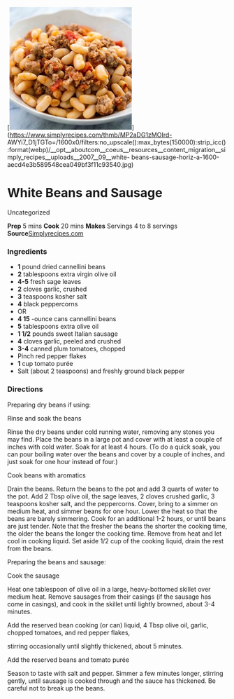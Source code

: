 ﻿

[![](./images/b57ec1e5-da06-44c0-b40b-8b3dd89641bf.jpg)](https://www.simplyrecipes.com/thmb/MP2aDG1zMOIrd-
AWYi7_D1jTGTo=/1600x0/filters:no_upscale\(\):max_bytes\(150000\):strip_icc\(\):format\(webp\)/__opt__aboutcom__coeus__resources__content_migration__simply_recipes__uploads__2007__09__white-
beans-sausage-horiz-a-1600-aecd4e3b589548cea049bf3f11c93540.jpg)

#  White Beans and Sausage

Uncategorized

 **Prep** 5 mins **Cook** 20 mins **Makes** Servings 4 to 8 servings
**Source**[Simplyrecipes.com](https://www.simplyrecipes.com/recipes/white_beans_and_sausage/)

###  Ingredients

  * **1** pound dried cannellini beans
  *  **2** tablespoons extra virgin olive oil
  *  **4-5** fresh sage leaves
  *  **2** cloves garlic, crushed
  *  **3** teaspoons kosher salt
  *  **4** black peppercorns
  * OR
  *  **4 15** -ounce cans cannellini beans
  *  **5** tablespoons extra olive oil
  *  **1 1/2** pounds sweet Italian sausage
  *  **4** cloves garlic, peeled and crushed
  *  **3-4** canned plum tomatoes, chopped
  * Pinch red pepper flakes
  *  **1** cup tomato purée
  * Salt (about 2 teaspoons) and freshly ground black pepper

###  Directions

Preparing dry beans if using:

Rinse and soak the beans

Rinse the dry beans under cold running water, removing any stones you may
find. Place the beans in a large pot and cover with at least a couple of
inches with cold water. Soak for at least 4 hours. (To do a quick soak, you
can pour boiling water over the beans and cover by a couple of inches, and
just soak for one hour instead of four.)

Cook beans with aromatics

Drain the beans. Return the beans to the pot and add 3 quarts of water to the
pot. Add 2 Tbsp olive oil, the sage leaves, 2 cloves crushed garlic, 3
teaspoons kosher salt, and the peppercorns. Cover, bring to a simmer on medium
heat, and simmer beans for one hour. Lower the heat so that the beans are
barely simmering. Cook for an additional 1-2 hours, or until beans are just
tender. Note that the fresher the beans the shorter the cooking time, the
older the beans the longer the cooking time. Remove from heat and let cool in
cooking liquid. Set aside 1/2 cup of the cooking liquid, drain the rest from
the beans.

Preparing the beans and sausage:

Cook the sausage

Heat one tablespoon of olive oil in a large, heavy-bottomed skillet over
medium heat. Remove sausages from their casings (if the sausage has come in
casings), and cook in the skillet until lightly browned, about 3-4 minutes.

Add the reserved bean cooking (or can) liquid, 4 Tbsp olive oil, garlic,
chopped tomatoes, and red pepper flakes,

stirring occasionally until slightly thickened, about 5 minutes.

Add the reserved beans and tomato purée

Season to taste with salt and pepper. Simmer a few minutes longer, stirring
gently, until sausage is cooked through and the sauce has thickened. Be
careful not to break up the beans.

